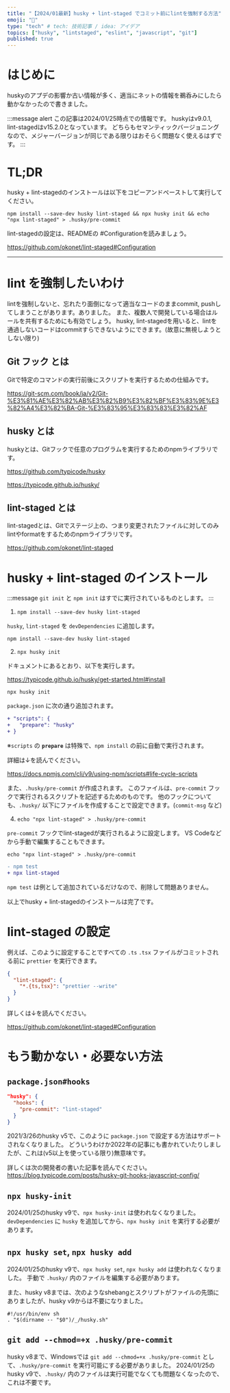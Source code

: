 ```yaml
---
title: "【2024/01最新】husky + lint-staged でコミット前にlintを強制する方法"
emoji: "🚫"
type: "tech" # tech: 技術記事 / idea: アイデア
topics: ["husky", "lintstaged", "eslint", "javascript", "git"]
published: true
---
```


# はじめに

huskyのアプデの影響か古い情報が多く、適当にネットの情報を鵜呑みにしたら動かなかったので書きました。

:::message alert
この記事は2024/01/25時点での情報です。
huskyはv9.0.1, lint-stagedはv15.2.0となっています。
どちらもセマンティックバージョニングなので、メジャーバージョンが同じである限りはおそらく問題なく使えるはずです。
:::

# TL;DR

husky + lint-stagedのインストールは以下をコピーアンドペーストして実行してください。

```shell
npm install --save-dev husky lint-staged && npx husky init && echo "npx lint-staged" > .husky/pre-commit
```

lint-stagedの設定は、READMEの #Configurationを読みましょう。

https://github.com/okonet/lint-staged#Configuration

---

# lint を強制したいわけ

lintを強制しないと、忘れたり面倒になって適当なコードのままcommit, pushしてしまうことがあります。ありました。
また、複数人で開発している場合はルールを共有するためにも有効でしょう。
husky, lint-stagedを用いると、lintを通過しないコードはcommitすらできないようにできます。(故意に無視しようとしない限り)

## Git フック とは

Gitで特定のコマンドの実行前後にスクリプトを実行するための仕組みです。

https://git-scm.com/book/ja/v2/Git-%E3%81%AE%E3%82%AB%E3%82%B9%E3%82%BF%E3%83%9E%E3%82%A4%E3%82%BA-Git-%E3%83%95%E3%83%83%E3%82%AF

## husky とは

huskyとは、Gitフックで任意のプログラムを実行するためのnpmライブラリです。

https://github.com/typicode/husky

https://typicode.github.io/husky/

## lint-staged とは

lint-stagedとは、Gitでステージ上の、つまり変更されたファイルに対してのみlintやformatをするためのnpmライブラリです。

https://github.com/okonet/lint-staged

# husky + lint-staged のインストール

:::message
`git init` と `npm init` はすでに実行されているものとします。
:::

1. `npm install --save-dev husky lint-staged`

`husky`, `lint-staged` を `devDependencies` に追加します。

```shell
npm install --save-dev husky lint-staged
```

2. `npx husky init`

ドキュメントにあるとおり、以下を実行します。

https://typicode.github.io/husky/get-started.html#install

```shell
npx husky init
```

`package.json` に次の通り追加されます。

```diff json:package.json
+ "scripts": {
+   "prepare": "husky"
+ }
```

※`scripts` の **`prepare`** は特殊で、`npm install` の前に自動で実行されます。

詳細は↓を読んでください。

https://docs.npmjs.com/cli/v9/using-npm/scripts#life-cycle-scripts

また、`.husky/pre-commit` が作成されます。
このファイルは、`pre-commit` フックで実行されるスクリプトを記述するためのものです。
他のフックについても、`.husky/` 以下にファイルを作成することで設定できます。(`commit-msg` など)

4. `echo "npx lint-staged" > .husky/pre-commit`

`pre-commit` フックでlint-stagedが実行されるように設定します。
VS Codeなどから手動で編集することもできます。

```shell
echo "npx lint-staged" > .husky/pre-commit
```

```diff shell:.husky/pre-commit
- npm test
+ npx lint-staged
```

`npm test` は例として追加されているだけなので、削除して問題ありません。

以上でhusky + lint-stagedのインストールは完了です。

# lint-staged の設定

例えば、このように設定することですべての `.ts` `.tsx` ファイルがコミットされる前に `prettier` を実行できます。

```json:package.json
{
  "lint-staged": {
    "*.{ts,tsx}": "prettier --write"
  }
}
```

詳しくは↓を読んでください。

https://github.com/okonet/lint-staged#Configuration

# もう動かない・必要ない方法

## `package.json#hooks`

```json:package.json
"husky": {
  "hooks": {
    "pre-commit": "lint-staged"
  }
}
```

2021/3/26のhusky v5で、このように `package.json` で設定する方法はサポートされなくなりました。
どういうわけか2022年の記事にも書かれていたりしましたが、これは(v5以上を使っている限り)無意味です。

詳しくは次の開発者の書いた記事を読んでください。
https://blog.typicode.com/posts/husky-git-hooks-javascript-config/

## `npx husky-init`

2024/01/25のhusky v9で、`npx husky-init` は使われなくなりました。
`devDependencies` に `husky` を追加してから、`npx husky init` を実行する必要があります。

## `npx husky set`, `npx husky add`

2024/01/25のhusky v9で、`npx husky set`, `npx husky add` は使われなくなりました。
手動で `.husky/` 内のファイルを編集する必要があります。

また、husky v8までは、次のようなshebangとスクリプトがファイルの先頭にありましたが、husky v9からは不要になりました。

```shell:.husky/pre-commit
#!/usr/bin/env sh
. "$(dirname -- "$0")/_/husky.sh"
```

## `git add --chmod=+x .husky/pre-commit`

husky v8まで、Windowsでは `git add --chmod=+x .husky/pre-commit` として、`.husky/pre-commit` を実行可能にする必要がありました。
2024/01/25のhusky v9で、`.husky/` 内のファイルは実行可能でなくても問題なくなったので、これは不要です。
